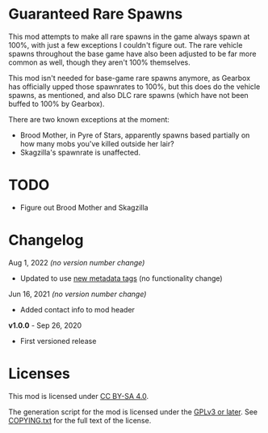 Guaranteed Rare Spawns
======================

This mod attempts to make all rare spawns in the game always spawn at
100%, with just a few exceptions I couldn't figure out.  The rare vehicle
spawns throughout the base game have also been adjusted to be far more
common as well, though they aren't 100% themselves.

This mod isn't needed for base-game rare spawns anymore, as Gearbox has
officially upped those spawnrates to 100%, but this does do the vehicle
spawns, as mentioned, and also DLC rare spawns (which have not been buffed
to 100% by Gearbox).

There are two known exceptions at the moment:

* Brood Mother, in Pyre of Stars, apparently spawns based partially on how
  many mobs you've killed outside her lair?
* Skagzilla's spawnrate is unaffected.

TODO
====

- Figure out Brood Mother and Skagzilla

Changelog
=========

Aug 1, 2022 *(no version number change)*
 * Updated to use [new metadata tags](https://github.com/apple1417/blcmm-parsing/tree/master/blimp)
   (no functionality change)

Jun 16, 2021 *(no version number change)*
 * Added contact info to mod header

**v1.0.0** - Sep 26, 2020
 * First versioned release
 
Licenses
========

This mod is licensed under [CC BY-SA 4.0](https://creativecommons.org/licenses/by-sa/4.0/).

The generation script for the mod is licensed under the
[GPLv3 or later](https://www.gnu.org/licenses/quick-guide-gplv3.html).
See [COPYING.txt](../../COPYING.txt) for the full text of the license.

